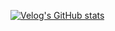 [![Velog's GitHub stats](https://velog-readme-stats.vercel.app/api/badge?name=velog)](https://velog.io/@maruon)
